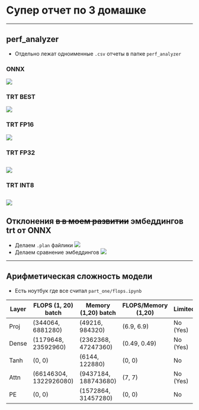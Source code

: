 # Супер отчет по 3 домашке

----
## perf_analyzer 
- Отдельно лежат  одноименные ```.csv``` отчеты в папке ```perf_analyzer```

### ONNX
![](imgs/perf_onnx.png)

### TRT BEST
![](imgs/perf_trt_best.png)

### TRT FP16
![](imgs/perf_trt_fp16.png)
### TRT FP32
![](imgs/perf_trt_fp32.png)
----
### TRT INT8
![](imgs/perf_trt_int8.png)
----

## Отклонения ~~в в моем развитии~~  эмбеддингов trt от ONNX
- Делаем ```.plan``` файлики 
![](imgs/trtexec.png)
- Делаем сравнение эмбеддингов
![](imgs/trt_onnx_diff.png)
----

## Арифметическая сложность модели

- Есть ноутбук где все считал ```part_one/flops.ipynb```

| Layer | FLOPS (1, 20) batch    | Memory (1,20) batch | FLOPS/Memory (1,20) | Limited  |
|-------|------------------------|---------------------|---------------------|----------|
| Proj  | (344064, 6881280)      | (49216, 984320)     | (6.9, 6.9)          | No (Yes) |
| Dense | (1179648, 23592960)    | (2362368, 47247360) | (0.49, 0.49)        | No (Yes) |
| Tanh  | (0, 0)                 | (6144, 122880)      | (0, 0)              | No       |
| Attn  | (66146304, 1322926080) | (9437184, 188743680)         | (7,  7)             | No (Yes) |
| PE    | (0, 0)                 | (1572864, 31457280) | (0, 0)              | No       |



